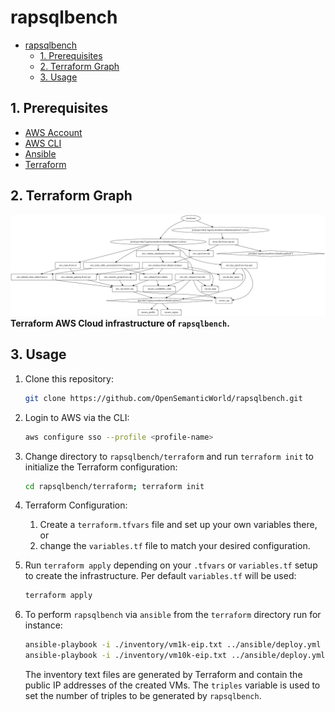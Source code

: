# rapsqlbench

- [rapsqlbench](#rapsqlbench)
  - [1. Prerequisites](#1-prerequisites)
  - [2. Terraform Graph](#2-terraform-graph)
  - [3. Usage](#3-usage)

## 1. Prerequisites

- [AWS Account](https://aws.amazon.com/premiumsupport/knowledge-center/create-and-activate-aws-account/)
- [AWS CLI](https://docs.aws.amazon.com/cli/latest/userguide/cli-chap-install.html)
- [Ansible](https://docs.ansible.com/ansible/latest/installation_guide/intro_installation.html#pip-install)
- [Terraform](https://learn.hashicorp.com/tutorials/terraform/install-cli)

## 2. Terraform Graph

![Terraform Graph](./images/terraform_graph.svg)
**Terraform AWS Cloud infrastructure of `rapsqlbench`.**

## 3. Usage

1. Clone this repository:

    ```bash
    git clone https://github.com/OpenSemanticWorld/rapsqlbench.git
    ```

2. Login to AWS via the CLI:

    ```bash
    aws configure sso --profile <profile-name>
    ```

3. Change directory to `rapsqlbench/terraform` and run `terraform init` to initialize the Terraform configuration:

    ```bash
    cd rapsqlbench/terraform; terraform init
    ```

4. Terraform Configuration:
   1. Create a `terraform.tfvars` file and set up your own variables there, or
   2. change the `variables.tf` file to match your desired configuration.
5. Run `terraform apply` depending on your `.tfvars` or `variables.tf` setup to create the infrastructure. Per default `variables.tf` will be used:

    ```bash
    terraform apply
    ```

6. To perform `rapsqlbench` via `ansible` from the `terraform` directory run for instance:

    ```bash
    ansible-playbook -i ./inventory/vm1k-eip.txt ../ansible/deploy.yml -e "triples=1000"
    ansible-playbook -i ./inventory/vm10k-eip.txt ../ansible/deploy.yml -e "triples=10000"
    ```
  
    The inventory text files are generated by Terraform and contain the public IP addresses of the created VMs. The `triples` variable is used to set the number of triples to be generated by `rapsqlbench`.
